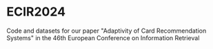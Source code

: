 # ECIR2024
Code and datasets for our paper "Adaptivity of Card Recommendation Systems" in the 46th European Conference on Information Retrieval
